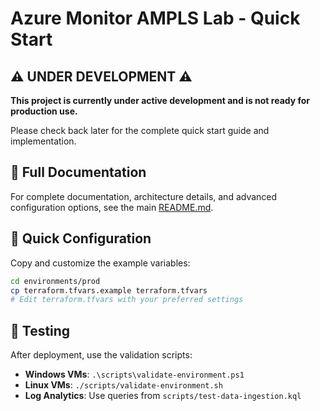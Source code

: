 # Azure Monitor AMPLS Lab - Quick Start

## ⚠️ UNDER DEVELOPMENT ⚠️

**This project is currently under active development and is not ready for production use.**

Please check back later for the complete quick start guide and implementation.

## 📖 Full Documentation

For complete documentation, architecture details, and advanced configuration options, see the main [README.md](README.md).

## 🔧 Quick Configuration

Copy and customize the example variables:
```bash
cd environments/prod
cp terraform.tfvars.example terraform.tfvars
# Edit terraform.tfvars with your preferred settings
```

## 🧪 Testing

After deployment, use the validation scripts:
- **Windows VMs**: `.\scripts\validate-environment.ps1`
- **Linux VMs**: `./scripts/validate-environment.sh`
- **Log Analytics**: Use queries from `scripts/test-data-ingestion.kql`
